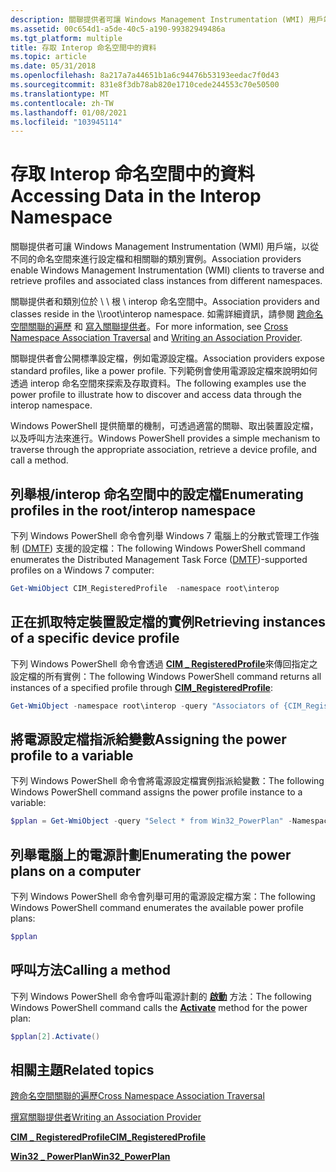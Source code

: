 ```yaml
---
description: 關聯提供者可讓 Windows Management Instrumentation (WMI) 用戶端，以從不同的命名空間來進行設定檔和相關聯的類別實例。
ms.assetid: 00c654d1-a5de-40c5-a190-99382949486a
ms.tgt_platform: multiple
title: 存取 Interop 命名空間中的資料
ms.topic: article
ms.date: 05/31/2018
ms.openlocfilehash: 8a217a7a44651b1a6c94476b53193eedac7f0d43
ms.sourcegitcommit: 831e8f3db78ab820e1710cede244553c70e50500
ms.translationtype: MT
ms.contentlocale: zh-TW
ms.lasthandoff: 01/08/2021
ms.locfileid: "103945114"
---
```

# <a name="accessing-data-in-the-interop-namespace"></a><span data-ttu-id="d42ec-103">存取 Interop 命名空間中的資料</span><span class="sxs-lookup"><span data-stu-id="d42ec-103">Accessing Data in the Interop Namespace</span></span>

<span data-ttu-id="d42ec-104">關聯提供者可讓 Windows Management Instrumentation (WMI) 用戶端，以從不同的命名空間來進行設定檔和相關聯的類別實例。</span><span class="sxs-lookup"><span data-stu-id="d42ec-104">Association providers enable Windows Management Instrumentation (WMI) clients to traverse and retrieve profiles and associated class instances from different namespaces.</span></span>

<span data-ttu-id="d42ec-105">關聯提供者和類別位於 \\ \\ 根 \\ interop 命名空間中。</span><span class="sxs-lookup"><span data-stu-id="d42ec-105">Association providers and classes reside in the \\\\root\\interop namespace.</span></span> <span data-ttu-id="d42ec-106">如需詳細資訊，請參閱 [跨命名空間關聯的遍歷](cross-namespace-association-traversal.md) 和 [寫入關聯提供者](writing-an-association-provider-for-interop.md)。</span><span class="sxs-lookup"><span data-stu-id="d42ec-106">For more information, see [Cross Namespace Association Traversal](cross-namespace-association-traversal.md) and [Writing an Association Provider](writing-an-association-provider-for-interop.md).</span></span>

<span data-ttu-id="d42ec-107">關聯提供者會公開標準設定檔，例如電源設定檔。</span><span class="sxs-lookup"><span data-stu-id="d42ec-107">Association providers expose standard profiles, like a power profile.</span></span> <span data-ttu-id="d42ec-108">下列範例會使用電源設定檔來說明如何透過 interop 命名空間來探索及存取資料。</span><span class="sxs-lookup"><span data-stu-id="d42ec-108">The following examples use the power profile to illustrate how to discover and access data through the interop namespace.</span></span>

<span data-ttu-id="d42ec-109">Windows PowerShell 提供簡單的機制，可透過適當的關聯、取出裝置設定檔，以及呼叫方法來進行。</span><span class="sxs-lookup"><span data-stu-id="d42ec-109">Windows PowerShell provides a simple mechanism to traverse through the appropriate association, retrieve a device profile, and call a method.</span></span>

## <a name="enumerating-profiles-in-the-rootinterop-namespace"></a><span data-ttu-id="d42ec-110">列舉根/interop 命名空間中的設定檔</span><span class="sxs-lookup"><span data-stu-id="d42ec-110">Enumerating profiles in the root/interop namespace</span></span>

<span data-ttu-id="d42ec-111">下列 Windows PowerShell 命令會列舉 Windows 7 電腦上的分散式管理工作強制 ([DMTF](https://www.dmtf.org/standards/wsman)) 支援的設定檔：</span><span class="sxs-lookup"><span data-stu-id="d42ec-111">The following Windows PowerShell command enumerates the Distributed Management Task Force ([DMTF](https://www.dmtf.org/standards/wsman))-supported profiles on a Windows 7 computer:</span></span>


```PowerShell
Get-WmiObject CIM_RegisteredProfile  -namespace root\interop
```



## <a name="retrieving-instances-of-a-specific-device-profile"></a><span data-ttu-id="d42ec-112">正在抓取特定裝置設定檔的實例</span><span class="sxs-lookup"><span data-stu-id="d42ec-112">Retrieving instances of a specific device profile</span></span>

<span data-ttu-id="d42ec-113">下列 Windows PowerShell 命令會透過 [**CIM \_ RegisteredProfile**](/previous-versions//ee309375(v=vs.85))來傳回指定之設定檔的所有實例：</span><span class="sxs-lookup"><span data-stu-id="d42ec-113">The following Windows PowerShell command returns all instances of a specified profile through [**CIM\_RegisteredProfile**](/previous-versions//ee309375(v=vs.85)):</span></span>


```PowerShell
Get-WmiObject -namespace root\interop -query "Associators of {CIM_RegisteredProfile.InstanceID='Power Supply'}"
```



## <a name="assigning-the-power-profile-to-a-variable"></a><span data-ttu-id="d42ec-114">將電源設定檔指派給變數</span><span class="sxs-lookup"><span data-stu-id="d42ec-114">Assigning the power profile to a variable</span></span>

<span data-ttu-id="d42ec-115">下列 Windows PowerShell 命令會將電源設定檔實例指派給變數：</span><span class="sxs-lookup"><span data-stu-id="d42ec-115">The following Windows PowerShell command assigns the power profile instance to a variable:</span></span>


```PowerShell
$pplan = Get-WmiObject -query "Select * from Win32_PowerPlan" -Namespace root\cimv2\power
```



## <a name="enumerating-the-power-plans-on-a-computer"></a><span data-ttu-id="d42ec-116">列舉電腦上的電源計劃</span><span class="sxs-lookup"><span data-stu-id="d42ec-116">Enumerating the power plans on a computer</span></span>

<span data-ttu-id="d42ec-117">下列 Windows PowerShell 命令會列舉可用的電源設定檔方案：</span><span class="sxs-lookup"><span data-stu-id="d42ec-117">The following Windows PowerShell command enumerates the available power profile plans:</span></span>


```PowerShell
$pplan
```



## <a name="calling-a-method"></a><span data-ttu-id="d42ec-118">呼叫方法</span><span class="sxs-lookup"><span data-stu-id="d42ec-118">Calling a method</span></span>

<span data-ttu-id="d42ec-119">下列 Windows PowerShell 命令會呼叫電源計劃的 [**啟動**](/previous-versions/windows/desktop/powerwmiprov/activate-win32-powerplan) 方法：</span><span class="sxs-lookup"><span data-stu-id="d42ec-119">The following Windows PowerShell command calls the [**Activate**](/previous-versions/windows/desktop/powerwmiprov/activate-win32-powerplan) method for the power plan:</span></span>


```PowerShell
$pplan[2].Activate()
```



## <a name="related-topics"></a><span data-ttu-id="d42ec-120">相關主題</span><span class="sxs-lookup"><span data-stu-id="d42ec-120">Related topics</span></span>

<dl> <dt>

[<span data-ttu-id="d42ec-121">跨命名空間關聯的遍歷</span><span class="sxs-lookup"><span data-stu-id="d42ec-121">Cross Namespace Association Traversal</span></span>](cross-namespace-association-traversal.md)
</dt> <dt>

[<span data-ttu-id="d42ec-122">撰寫關聯提供者</span><span class="sxs-lookup"><span data-stu-id="d42ec-122">Writing an Association Provider</span></span>](writing-an-association-provider-for-interop.md)
</dt> <dt>

<span data-ttu-id="d42ec-123">[**CIM \_ RegisteredProfile**](/previous-versions//ee309375(v=vs.85))</span><span class="sxs-lookup"><span data-stu-id="d42ec-123">[**CIM\_RegisteredProfile**](/previous-versions//ee309375(v=vs.85))</span></span>
</dt> <dt>

<span data-ttu-id="d42ec-124">[**Win32 \_ PowerPlan**](/previous-versions/windows/desktop/legacy/dd904531(v=vs.85))</span><span class="sxs-lookup"><span data-stu-id="d42ec-124">[**Win32\_PowerPlan**](/previous-versions/windows/desktop/legacy/dd904531(v=vs.85))</span></span>
</dt> </dl>

 

 
